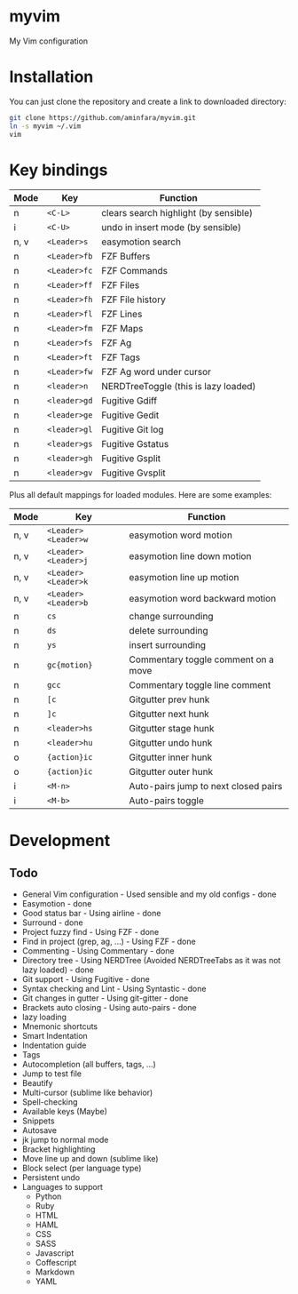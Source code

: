 # myvim
My Vim configuration

# Installation
You can just clone the repository and create a link to downloaded directory:

```bash
git clone https://github.com/aminfara/myvim.git
ln -s myvim ~/.vim
vim
```

# Key bindings
Mode | Key | Function
---- | --- | --------
n | `<C-L>` | clears search highlight (by sensible)
i | `<C-U>` | undo in insert mode (by sensible)
n, v | `<Leader>s` | easymotion search
n | `<Leader>fb` | FZF Buffers
n | `<Leader>fc` | FZF Commands
n | `<Leader>ff` | FZF Files
n | `<Leader>fh` | FZF File history
n | `<Leader>fl` | FZF Lines
n | `<Leader>fm` | FZF Maps
n | `<Leader>fs` | FZF Ag
n | `<Leader>ft` | FZF Tags
n | `<Leader>fw` | FZF Ag word under cursor
n | `<leader>n` | NERDTreeToggle (this is lazy loaded)
n | `<leader>gd` | Fugitive Gdiff
n | `<leader>ge` | Fugitive Gedit
n | `<leader>gl` | Fugitive Git log
n | `<leader>gs` | Fugitive Gstatus
n | `<leader>gh` | Fugitive Gsplit
n | `<leader>gv` | Fugitive Gvsplit

Plus all default mappings for loaded modules. Here are some examples:

Mode | Key | Function
---- | --- | --------
n, v | `<Leader><Leader>w` | easymotion word motion
n, v | `<Leader><Leader>j` | easymotion line down motion
n, v | `<Leader><Leader>k` | easymotion line up motion
n, v | `<Leader><Leader>b` | easymotion word backward motion
n | `cs` | change surrounding
n | `ds` | delete surrounding
n | `ys` | insert surrounding
n | `gc{motion}` | Commentary toggle comment on a move
n | `gcc` | Commentary toggle line comment
n | `[c` | Gitgutter prev hunk
n | `]c` | Gitgutter next hunk
n | `<leader>hs` | Gitgutter stage hunk
n | `<leader>hu` | Gitgutter undo hunk
o | `{action}ic` | Gitgutter inner hunk
o | `{action}ic` | Gitgutter outer hunk
i | `<M-n>` | Auto-pairs jump to next closed pairs
i | `<M-b>` | Auto-pairs toggle


# Development
## Todo
* General Vim configuration - Used sensible and my old configs - done
* Easymotion - done
* Good status bar - Using airline - done
* Surround - done
* Project fuzzy find - Using FZF - done
* Find in project (grep, ag, ...) - Using FZF - done
* Commenting - Using Commentary - done
* Directory tree - Using NERDTree (Avoided NERDTreeTabs as it was not lazy loaded) - done
* Git support - Using Fugitive - done
* Syntax checking and Lint - Using Syntastic - done
* Git changes in gutter - Using git-gitter - done
* Brackets auto closing - Using auto-pairs - done
* lazy loading
* Mnemonic shortcuts
* Smart Indentation
* Indentation guide
* Tags
* Autocompletion (all buffers, tags, ...)
* Jump to test file
* Beautify
* Multi-cursor (sublime like behavior)
* Spell-checking
* Available keys (Maybe)
* Snippets
* Autosave
* jk jump to normal mode
* Bracket highlighting
* Move line up and down (sublime like)
* Block select (per language type)
* Persistent undo
* Languages to support
  * Python
  * Ruby
  * HTML
  * HAML
  * CSS
  * SASS
  * Javascript
  * Coffescript
  * Markdown
  * YAML
